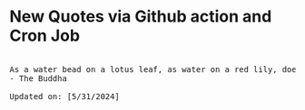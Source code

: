 # New Quotes via Github action and Cron Job

<pre>
<!-- #quote -->
As a water bead on a lotus leaf, as water on a red lily, does not adhere, so the sage does not adhere to the seen, the heard, or the sensed.
- The Buddha

Updated on: [5/31/2024]
<!-- #quoteEnd -->
</pre>
